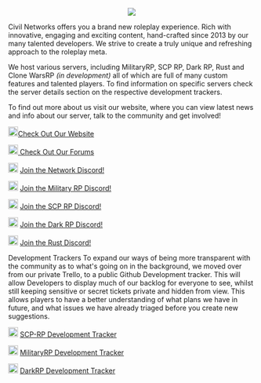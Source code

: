 <p align="center">
  <img src="https://i.imgur.com/LfHPWyv.png" />
</p>

Civil Networks offers you a brand new roleplay experience. Rich with innovative, engaging and exciting content, hand-crafted since 2013 by our many talented developers. We strive to create a truly unique and refreshing approach to the roleplay meta.

We host various servers, including MilitaryRP, SCP RP, Dark RP, Rust and Clone WarsRP *(in development)* all of which are full of many custom features and talented players. To find information on specific servers check the server details section on the respective development trackers.

To find out more about us visit our website, where you can view latest news and info about our server, talk to the community and get involved!

<img src="https://www.civilgamers.com/community/data/assets/logo/cn_logo_transparent_64.png" width="20" height="20">[Check Out Our Website](https://www.civilnetworks.net/)

<img src="https://www.civilgamers.com/community/data/assets/logo/cn_logo_transparent_64.png" width="20" height="20">[   Check Out Our Forums](https://www.civilgamers.com/community/)

<img src="https://assets-global.website-files.com/6257adef93867e50d84d30e2/625e5fcef7ab80b8c1fe559e_Discord-Logo-Color.png" width="20" height="20"> [Join the Network Discord!](https://discord.gg/civilnetworks)

<img src="https://assets-global.website-files.com/6257adef93867e50d84d30e2/625e5fcef7ab80b8c1fe559e_Discord-Logo-Color.png" width="20" height="20"> [Join the Military RP Discord!](https://discord.gg/fYfNswGrnZ)

<img src="https://assets-global.website-files.com/6257adef93867e50d84d30e2/625e5fcef7ab80b8c1fe559e_Discord-Logo-Color.png" width="20" height="20"> [Join the SCP RP Discord!](https://discord.gg/McbB6e2UFq)

<img src="https://assets-global.website-files.com/6257adef93867e50d84d30e2/625e5fcef7ab80b8c1fe559e_Discord-Logo-Color.png" width="20" height="20"> [Join the Dark RP Discord!](https://discord.gg/kYyrHU4hhN)

<img src="https://assets-global.website-files.com/6257adef93867e50d84d30e2/625e5fcef7ab80b8c1fe559e_Discord-Logo-Color.png" width="20" height="20"> [Join the Rust Discord!](https://discord.gg/ytf3m8Vuh9)

Development Trackers
To expand our ways of being more transparent with the community as to what's going on in the background, we moved over from our private Trello, to a public Github Development tracker. This will allow Developers to display much of our backlog for everyone to see, whilst still keeping sensitive or secret tickets private and hidden from view. This allows players to have a better understanding of what plans we have in future, and what issues we have already triaged before you create new suggestions.

<img src="https://raw.githubusercontent.com/FortAwesome/Font-Awesome/d3a7818c253fcbafff9ebd1d4abb2866c192e1d7/svgs/brands/github.svg" width="20" height="20"> [SCP-RP Development Tracker](https://github.com/orgs/civilnetworks-projects/projects/3)

<img src="https://raw.githubusercontent.com/FortAwesome/Font-Awesome/d3a7818c253fcbafff9ebd1d4abb2866c192e1d7/svgs/brands/github.svg" width="20" height="20"> [MilitaryRP Development Tracker](https://github.com/orgs/civilnetworks-projects/projects/1)

<img src="https://raw.githubusercontent.com/FortAwesome/Font-Awesome/d3a7818c253fcbafff9ebd1d4abb2866c192e1d7/svgs/brands/github.svg" width="20" height="20"> [DarkRP Development Tracker](https://github.com/orgs/civilnetworks-projects/projects/5)
